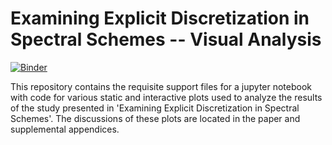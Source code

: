 # Examining Explicit Discretization in Spectral Schemes -- Visual Analysis

[![Binder](https://mybinder.org/badge.svg)](https://mybinder.org/v2/gh/samquinan/Examining_EV19/master?filepath=Examining_EV19)

This repository contains the requisite support files for a jupyter notebook with code for various static and interactive plots used to analyze the results of the study presented in 'Examining Explicit Discretization in Spectral Schemes'. The discussions of these plots are located in the paper and supplemental appendices.
